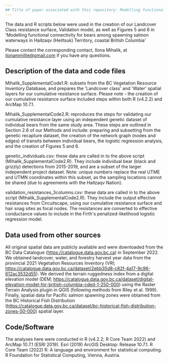 ```yaml
---
## Title of paper associated with this repository: Modelling functional connectivity for bears among spawning salmon waterways in Haíɫzaqv (Heiltsuk) Territory, coastal British Columbia
---
```


The data and R scripts below were used in the creation of our Landcover Class resistance surface, Validation model, as well as Figures 5 and 6 in 'Modelling functional connectivity for bears among spawning salmon waterways in Haíɫzaqv (Heiltsuk) Territory, coastal British Columbia' 

Please contact the corresponding contact, Ilona Mihalik, at ilonammillie@gmail.com if you have any questions.

## Description of the data and code files

Mihalik_SupplementalCode1.R: subsets from the BC Vegetation Resource Inventory Database, and prepares the 'Landcover class' and 'Water' spatial layers for our cumulative resistance surface. Please note - the creation of our cumulative resistance surface included steps within both R (v4.2.2) and ArcMap 10.7.1.

Mihalik_SupplementalCode2.R: reproduces the steps for validating our cumulative resistance layer using an independent genetic dataset of individual bears from the same study area. These steps are outlined in Section 2.6 of our Methods and include: preparing and subsetting from the genetic recapture dataset, the creation of the network graph (nodes and edges) of transits between individual bears, the logistic regression analysis, and the creation of Figures 5 and 6. 

genetic_individuals.csv: these data are called in to the above script (Mihalik_SupplementalCode2.R). They include individual bear (black and grizzly) detections from 2015-2019, and are a subset of the larger independent project dataset. Note: unique numbers replace the real UTME and UTMN coordinates within this subset, as the sampling locations cannot be shared (due to agreements with the Haíɫzaqv Nation).

validation_resistances_3columns.csv: these data are called in to the above script (Mihalik_SupplementalCode2.R). They include the output effective resistances from Circuitscape, using our cumulative resistance surface and hair snag sites as focal nodes. The resistances are converted to effective conductance values to include in the Firth's penalized-likelihood logistic regression model. 

## Data used from other sources
All original spatial data are publicly available and were downloaded from the BC Data Catalogue (https://catalogue.data.gov.bc.ca) in September 2022. We obtained landcover, water, and forestry harvest year data from the provincial 2021 Vegetation Resources Inventory (VRI; https://catalogue.data.gov.bc.ca/dataset/2ebb35d8-c82f-4a17-9c96-612ac3532d55). We derived the terrain ruggedness index from a digital elevation model (DEM; https://catalogue.data.gov.bc.ca/dataset/digital-elevation-model-for-british-columbia-cded-1-250-000) using the Raster Terrain Analysis plugin in QGIS (following methods from Riley et al. 1999). Finally, spatial data for Pacific salmon spawning zones were obtained from the BC Historical Fish Distribution (https://catalogue.data.gov.bc.ca/dataset/bc-historical-fish-distribution-zones-50-000) spatial layer.

## Code/Software
The analyses here were conducted in R (v4.2.2; R Core Team 2022) and ArcMap 10.7.1 (ESRI 2019). 
Esri (2019) ArcGIS Desktop: Release 10.7.1. 
R Core Team (2022) R: A language and environment for statistical computing. R Foundation for Statistical Computing, Vienna, Austria.
